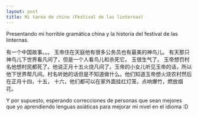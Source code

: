 ```yaml
---
layout: post
title: Mi tarea de chino (Festival de las linternas)
---
```


Presentando mi horrible gramática china y la historia del festival de las linternas.

有一个中国故事。。。
玉帝住在天庭他有很多公务员也有最美的神鸟儿。
有天那只神鸟儿下世界看凡间了，但是一个人看鸟儿和杀死它。
玉很生气了。 玉帝想罚村名他想村民都死了。他说正月十五火烧凡间了。玉帝的小女儿听见玉帝的话，所以他下世界帮凡间。村名听她的话但是不知道做什么。他们知道玉帝想火烧农村然后在正月十四，十五， 十六，他们都可以在家外面挂红灯笼，点响爆竹，燃放烟花。

Y por supuesto, esperando correcciones de personas que sean mejores que yo aprendiendo lenguas asiáticas para mejorar mi nivel en el idioma :D
